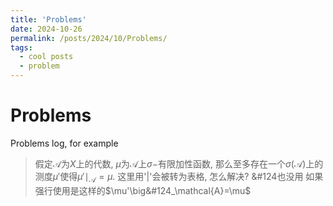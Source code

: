 ```yaml
---
title: 'Problems'
date: 2024-10-26
permalink: /posts/2024/10/Problems/
tags:
  - cool posts
  - problem
---
```



# Problems

Problems log, for example

> 假定$\mathcal{A}$为$X$上的代数, $\mu$为$\mathcal{A}$上$\sigma-$有限加性函数, 那么至多存在一个$\sigma(\mathcal{A})$上的测度$\mu'$使得$\mu'\mid_\mathcal{A}=\mu$.
> 这里用'|'会被转为表格, 怎么解决? 
> &#124也没用
> 如果强行使用是这样的$\mu'\big&#124_\mathcal{A}=\mu$